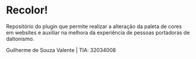# Recolor!
Repositório do plugin que permite realizar a alteração da paleta de cores em websites e auxiliar na melhora da experiência de pessoas portadoras de daltonismo.
<br />

Guilherme de Souza Valente    | TIA: 32034008<br />
